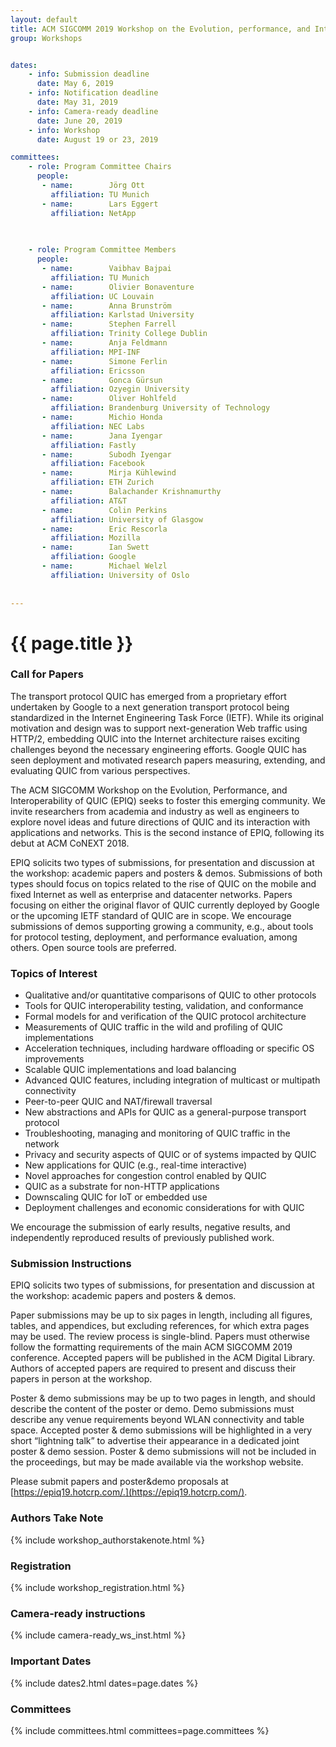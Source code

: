 ```yaml
---
layout: default
title: ACM SIGCOMM 2019 Workshop on the Evolution, performance, and Interoperability of QUIC (EPIQ 2019)
group: Workshops


dates:
    - info: Submission deadline
      date: May 6, 2019 
    - info: Notification deadline
      date: May 31, 2019
    - info: Camera-ready deadline
      date: June 20, 2019
    - info: Workshop
      date: August 19 or 23, 2019

committees:
    - role: Program Committee Chairs
      people:
       - name:        Jörg Ott
         affiliation: TU Munich
       - name:        Lars Eggert
         affiliation: NetApp
    

    
    - role: Program Committee Members
      people:
       - name:        Vaibhav Bajpai
         affiliation: TU Munich
       - name:        Olivier Bonaventure
         affiliation: UC Louvain
       - name:        Anna Brunström
         affiliation: Karlstad University
       - name:        Stephen Farrell
         affiliation: Trinity College Dublin
       - name:        Anja Feldmann
         affiliation: MPI-INF
       - name:        Simone Ferlin
         affiliation: Ericsson
       - name:        Gonca Gürsun
         affiliation: Ozyegin University
       - name:        Oliver Hohlfeld
         affiliation: Brandenburg University of Technology
       - name:        Michio Honda
         affiliation: NEC Labs
       - name:        Jana Iyengar
         affiliation: Fastly
       - name:        Subodh Iyengar
         affiliation: Facebook
       - name:        Mirja Kühlewind
         affiliation: ETH Zurich
       - name:        Balachander Krishnamurthy
         affiliation: AT&T
       - name:        Colin Perkins
         affiliation: University of Glasgow
       - name:        Eric Rescorla
         affiliation: Mozilla
       - name:        Ian Swett
         affiliation: Google
       - name:        Michael Welzl
         affiliation: University of Oslo 
         
                              
---
```


# {{ page.title }}

### Call for Papers
The transport protocol QUIC has emerged from a proprietary effort undertaken by Google to a next generation transport protocol being standardized in the Internet Engineering Task Force (IETF). While its original motivation and design was to support next-generation Web traffic using HTTP/2, embedding QUIC into the Internet architecture raises exciting challenges beyond the necessary engineering efforts. Google QUIC has seen deployment and motivated research papers measuring, extending, and evaluating QUIC from various perspectives.     

The ACM SIGCOMM Workshop on the Evolution, Performance, and Interoperability of QUIC (EPIQ) seeks to foster this emerging community. We invite researchers from academia and industry as well as engineers to explore novel ideas and future directions of QUIC and its interaction with applications and networks. This is the second instance of EPIQ, following its debut at ACM CoNEXT 2018.

EPIQ solicits two types of submissions, for presentation and discussion at the workshop: academic papers and posters & demos. Submissions of both types should focus on topics related to the rise of QUIC on the mobile and fixed Internet as well as enterprise and datacenter networks. Papers focusing on either the original flavor of QUIC currently deployed by Google or the upcoming IETF standard of QUIC are in scope.  We encourage submissions of demos supporting growing a community, e.g., about tools for protocol testing, deployment, and performance evaluation, among others. Open source tools are preferred.

### Topics of Interest

- Qualitative and/or quantitative comparisons of QUIC to other protocols
- Tools for QUIC interoperability testing, validation, and conformance
- Formal models for and verification of the QUIC protocol architecture
- Measurements of QUIC traffic in the wild and profiling of QUIC implementations
- Acceleration techniques, including hardware offloading or specific OS improvements
- Scalable QUIC implementations and load balancing
- Advanced QUIC features, including integration of multicast or multipath connectivity
- Peer-to-peer QUIC and NAT/firewall traversal
- New abstractions and APIs for QUIC as a general-purpose transport protocol
- Troubleshooting, managing and monitoring of QUIC traffic in the network
- Privacy and security aspects of QUIC or of systems impacted by QUIC
- New applications for QUIC (e.g., real-time interactive)
- Novel approaches for congestion control enabled by QUIC
- QUIC as a substrate for non-HTTP applications
- Downscaling QUIC for IoT or embedded use
- Deployment challenges and economic considerations for with QUIC

We encourage the submission of early results, negative results, and independently reproduced results of previously published work.


### Submission Instructions
EPIQ solicits two types of submissions, for presentation and discussion at the workshop: academic papers and posters & demos.

Paper submissions may be up to six pages in length, including all figures, tables, and appendices, but excluding references, for which extra pages may be used. The review process is single-blind. Papers must otherwise follow the formatting requirements of the main ACM SIGCOMM 2019 conference. Accepted papers will be published in the ACM Digital Library. Authors of accepted papers are required to present and discuss their papers in person at the workshop.

Poster & demo submissions may be up to two pages in length, and should describe the content of the poster or demo. Demo submissions must describe any venue requirements beyond WLAN connectivity and table space. Accepted poster & demo submissions will be highlighted in a very short “lightning talk” to advertise their appearance in a dedicated joint poster & demo session. Poster & demo submissions will not be included in the proceedings, but may be made available via the workshop website.

Please submit papers and poster&demo proposals at [https://epiq19.hotcrp.com/.](https://epiq19.hotcrp.com/).

### Authors Take Note
{% include workshop_authorstakenote.html %}

### Registration
{% include workshop_registration.html %}


### Camera-ready instructions
{% include camera-ready_ws_inst.html %}


### <i class="fa fa-calendar"></i> Important Dates

{% include dates2.html dates=page.dates %}

### Committees

{% include committees.html committees=page.committees %}

